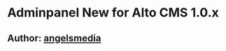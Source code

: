 # Adminpanel New for Alto CMS 1.0.x 
## Author: [angelsmedia](http://altocms.ru/profile/angelsmedia/)
